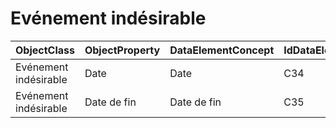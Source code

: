 # Evénement indésirable

| ObjectClass | ObjectProperty | DataElementConcept | IdDataElementConcept | ConceptualDomain | DataElementConceptDefFR | DataElementConceptDefEN |
| ----------- | -------------- | ------------------ | -------------------- | ---------------- | ----------------------- | ----------------------- |
| Evénement indésirable | Date | Date | C34 |  |  |  |
| Evénement indésirable | Date de fin | Date de fin | C35 |  |  |  |
